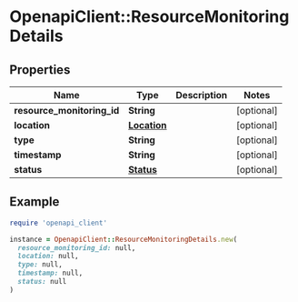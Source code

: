 # OpenapiClient::ResourceMonitoringDetails

## Properties

| Name | Type | Description | Notes |
| ---- | ---- | ----------- | ----- |
| **resource_monitoring_id** | **String** |  | [optional] |
| **location** | [**Location**](Location.md) |  | [optional] |
| **type** | **String** |  | [optional] |
| **timestamp** | **String** |  | [optional] |
| **status** | [**Status**](Status.md) |  | [optional] |

## Example

```ruby
require 'openapi_client'

instance = OpenapiClient::ResourceMonitoringDetails.new(
  resource_monitoring_id: null,
  location: null,
  type: null,
  timestamp: null,
  status: null
)
```

